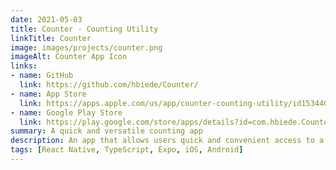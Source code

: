 ```yaml
---
date: 2021-05-03
title: Counter - Counting Utility
linkTitle: Counter
image: images/projects/counter.png
imageAlt: Counter App Icon
links:
- name: GitHub
  link: https://github.com/hbiede/Counter/
- name: App Store
  link: https://apps.apple.com/us/app/counter-counting-utility/id1534407358
- name: Google Play Store
  link: https://play.google.com/store/apps/details?id=com.hbiede.Counter
summary: A quick and versatile counting app
description: An app that allows users quick and convenient access to a counter, doing away with the need for handheld tally devices.
tags: [React Native, TypeScript, Expo, iOS, Android]
---
```


